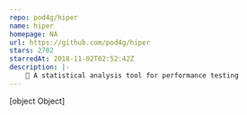 ```yaml
---
repo: pod4g/hiper
name: hiper
homepage: NA
url: https://github.com/pod4g/hiper
stars: 2702
starredAt: 2018-11-02T02:52:42Z
description: |-
    🚀 A statistical analysis tool for performance testing 
---
```


[object Object]
